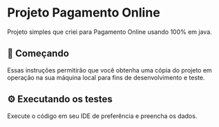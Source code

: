 # Projeto Pagamento Online

Projeto simples que criei para Pagamento Online usando 100% em java.

## 🚀 Começando

Essas instruções permitirão que você obtenha uma cópia do projeto em operação na sua máquina local para fins de desenvolvimento e teste.

## ⚙️ Executando os testes

Execute o código em seu IDE de preferência e preencha os dados.
